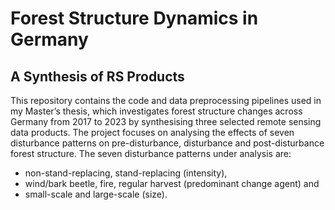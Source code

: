 # Forest Structure Dynamics in Germany
## A Synthesis of RS Products

This repository contains the code and data preprocessing pipelines used in my Master’s thesis, which investigates forest structure changes across Germany from 2017 to 2023 by synthesising three selected remote sensing data products. The project focuses on analysing the effects of seven disturbance patterns on pre-disturbance, disturbance and post-disturbance forest structure. The seven disturbance patterns under analysis are:

* non-stand-replacing, stand-replacing (intensity),
* wind/bark beetle, fire, regular harvest (predominant change agent) and 
* small-scale and large-scale (size).

